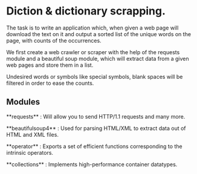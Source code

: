 # Diction & dictionary scrapping.

The task is to write an application which, when given a web page will download the text on it and output a sorted list of the unique words on the page, with counts of the occurrences.


We first create a web crawler or scraper with the help of the requests module and a beautiful soup module, which will extract data from a given web pages and store them in a list.

Undesired words or symbols like special symbols, blank spaces will be filtered in order to ease the counts.

## Modules

<p>**requests** : Will allow you to send HTTP/1.1 requests and many more.</p>
<p>**beautifulsoup4** : Used for parsing HTML/XML to extract data out of HTML and XML files.</p>
<p>**operator** : Exports a set of efficient functions corresponding to the intrinsic operators. </p>
<p>**collections** : Implements high-performance container datatypes.</p>


